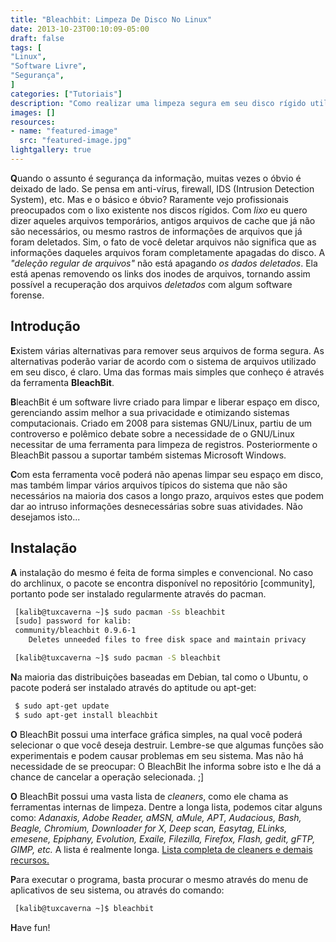 ```yaml
---
title: "Bleachbit: Limpeza De Disco No Linux"
date: 2013-10-23T00:10:09-05:00
draft: false
tags: [
"Linux",
"Software Livre",
"Segurança",
]
categories: ["Tutoriais"]
description: "Como realizar uma limpeza segura em seu disco rígido utilizando o BleachBit no Linux."
images: []
resources:
- name: "featured-image"
  src: "featured-image.jpg"
lightgallery: true
---
```

**Q**uando o assunto é segurança da informação, muitas vezes o óbvio é deixado de lado. Se pensa em anti-vírus, firewall, IDS (Intrusion Detection System), etc. Mas e o básico e óbvio? Raramente vejo profissionais preocupados com o lixo existente nos discos rígidos. Com *lixo* eu quero dizer aqueles arquivos temporários, antigos arquivos de cache que já não são necessários, ou mesmo rastros de informações de arquivos que já foram deletados. Sim, o fato de você deletar arquivos não significa que as informações daqueles arquivos foram completamente apagadas do disco. A *"deleção regular de arquivos"* não está apagando *os dados deletados*. Ela está apenas removendo os links dos inodes de arquivos, tornando assim possível a recuperação dos arquivos *deletados* com algum software forense.

<!--more-->

## Introdução

**E**xistem várias alternativas para remover seus arquivos de forma segura. As alternativas poderão variar de acordo com o sistema de arquivos utilizado em seu disco, é claro. Uma das formas mais simples que conheço é através da ferramenta **BleachBit**.

**B**leachBit é um software livre criado para limpar e liberar espaço em disco, gerenciando assim melhor a sua privacidade e otimizando sistemas computacionais. Criado em 2008 para sistemas GNU/Linux, partiu de um controverso e polêmico debate sobre a necessidade de o GNU/Linux necessitar de uma ferramenta para limpeza de registros. Posteriormente o BleachBit passou a suportar também sistemas Microsoft Windows.

**C**om esta ferramenta você poderá não apenas limpar seu espaço em disco, mas também limpar vários arquivos típicos do sistema que não são necessários na maioria dos casos a longo prazo, arquivos estes que podem dar ao intruso informações desnecessárias sobre suas atividades. Não desejamos isto...

## Instalação

**A** instalação do mesmo é feita de forma simples e convencional. No caso do archlinux, o pacote se encontra disponível no repositório [community], portanto pode ser instalado regularmente através do pacman.

```bash
 [kalib@tuxcaverna ~]$ sudo pacman -Ss bleachbit
 [sudo] password for kalib:
 community/bleachbit 0.9.6-1
    Deletes unneeded files to free disk space and maintain privacy

 [kalib@tuxcaverna ~]$ sudo pacman -S bleachbit
```

**N**a maioria das distribuições baseadas em Debian, tal como o Ubuntu, o pacote poderá ser instalado através do aptitude ou apt-get:

```bash
 $ sudo apt-get update
 $ sudo apt-get install bleachbit
```

**O** BleachBit possui uma interface gráfica simples, na qual você poderá selecionar o que você deseja destruir. Lembre-se que algumas funções são experimentais e podem causar problemas em seu sistema. Mas não há necessidade de se preocupar: O BleachBit lhe informa sobre isto e lhe dá a chance de cancelar a operação selecionada. ;]

**O** BleachBit possui uma vasta lista de *cleaners*, como ele chama as ferramentas internas de limpeza. Dentre a longa lista, podemos citar alguns como: *Adanaxis, Adobe Reader, aMSN, aMule, APT, Audacious, Bash, Beagle, Chromium, Downloader for X, Deep scan, Easytag, ELinks, emesene, Epiphany, Evolution, Exaile, Filezilla, Firefox, Flash, gedit, gFTP, GIMP, etc.* A lista é realmente longa. [Lista completa de cleaners e demais recursos.](https://bleachbit.sourceforge.net/features)

**P**ara executar o programa, basta procurar o mesmo através do menu de aplicativos de seu sistema, ou através do comando:

```bash
 [kalib@tuxcaverna ~]$ bleachbit
```

**H**ave fun!
